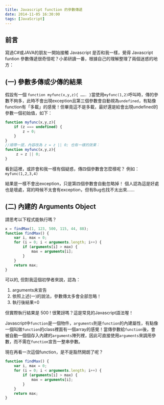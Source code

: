 ```yaml
---
title: Javascript function 的參數傳遞
date: 2014-11-05 16:30:00
tags: [JavaScript]
---
```


## 前言
寫過C#或JAVA的朋友一開始接觸 Javascript 是否和我一樣，覺得 Javascript funtion 參數傳遞很奇怪呢？小弟研讀一番，根據自己的理解整理了兩個迷惑的地方：

## (一) 參數多傳或少傳的結果

假設有一個 `function myfunc(x,y,z){ ……. }`當使用`myfunc(1,2)`呼叫時，傳的參數不夠多，此時不會出現exception且第三個參數會自動視為`undefined`，有點像function有「多載」的感覺！但畢竟這不是多載，最好還是給會出現undefined的參數一個初始值，如下：
```Javascript
function myfunc(x,y,z){
    if (z === undefined) {
        z = 0;
    }
}
//順帶一提，內容改為 z = z || 0; 也有一樣的效果：
function myfunc(x,y,z){   
     z = z || 0;  
}  
```
看到這裡，或許會和我一樣有個疑惑，傳四個參數會怎麼樣呢？
例如：`myfunc(1,2,3,4)`

結果是一樣不會出exception，只是第四個參數會自動忽略掉！
個人認為這是好處也是壞處，寫的時候不太會有exception，但有Bug也找不太出來……

## (二) 內建的 Arguments Object
請思考以下程式能執行嗎？
```Javascript
x = findMax(1, 123, 500, 115, 44, 88);
function findMax() {
    var i, max = 0;
    for (i = 0; i < arguments.length; i++) {
        if (arguments[i] > max) {
            max = arguments[i];
        }
    }
    return max;
}
```
可以的, 但對我這個初學者來說，認為：
1. arguments未宣告
2. 依照上述(一)的說法，參數傳太多會全部忽略！
3. 執行後結果=0

但實際執行結果是 500 !
很驚訝嗎？這是常見的Javascript語法喔！

Javascript中`function`是一個物件，`arguments`則是`function`的內建屬性，有點像一個叫做`function`的class裡面有一個array的感覺！當傳參數給`function`後，會被自動一個個存入內建的`arguments`陣列裡，因此可直接使用`arguments`來調用參數，而不需在`function`宣告一整串參數。

現在再看一次這個function，是不是豁然開朗了呢？
```Javascript
function findMax() {  
    var i, max = 0;  
    for (i = 0; i < arguments.length; i++) {  
        if (arguments[i] > max) {  
            max = arguments[i];  
        }  
    }  
    return max;  
}
```
